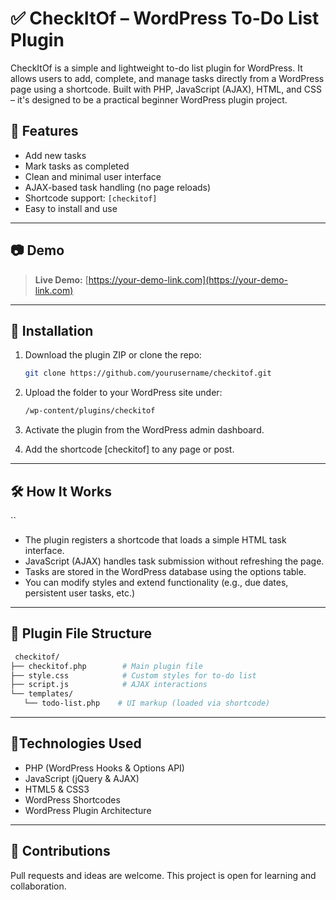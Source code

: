 # ✅ CheckItOf – WordPress To-Do List Plugin

CheckItOf is a simple and lightweight to-do list plugin for WordPress. It allows users to add, complete, and manage tasks directly from a WordPress page using a shortcode. Built with PHP, JavaScript (AJAX), HTML, and CSS – it's designed to be a practical beginner WordPress plugin project.

## 🔧 Features

- Add new tasks
- Mark tasks as completed
- Clean and minimal user interface
- AJAX-based task handling (no page reloads)
- Shortcode support: `[checkitof]`
- Easy to install and use

---

## 📷 Demo

> **Live Demo:** [https://your-demo-link.com](https://your-demo-link.com)

---

## 🚀 Installation

1. Download the plugin ZIP or clone the repo:
   ```bash
   git clone https://github.com/yourusername/checkitof.git
   
2. Upload the folder to your WordPress site under:
   ```bash
   /wp-content/plugins/checkitof

3. Activate the plugin from the WordPress admin dashboard.

4. Add the shortcode [checkitof] to any page or post.

---

## 🛠️ How It Works
``
- The plugin registers a shortcode that loads a simple HTML task interface.
- JavaScript (AJAX) handles task submission without refreshing the page.
- Tasks are stored in the WordPress database using the options table.
- You can modify styles and extend functionality (e.g., due dates, persistent user tasks, etc.)

--- 

## 📁 Plugin File Structure
 ```bash
  checkitof/
├── checkitof.php        # Main plugin file
├── style.css            # Custom styles for to-do list
├── script.js            # AJAX interactions
└── templates/
    └── todo-list.php    # UI markup (loaded via shortcode)
```
---

## 🧠Technologies Used

- PHP (WordPress Hooks & Options API)
- JavaScript (jQuery & AJAX)
- HTML5 & CSS3
- WordPress Shortcodes
- WordPress Plugin Architecture

---

## 🤝 Contributions

Pull requests and ideas are welcome. This project is open for learning and collaboration.



